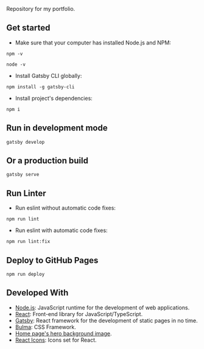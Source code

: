 Repository for my portfolio.

## Get started

- Make sure that your computer has installed Node.js and NPM:

```
npm -v
```

```
node -v
```

- Install Gatsby CLI globally:

```
npm install -g gatsby-cli
```

- Install project's dependencies:

```
npm i
```

## Run in development mode

```
gatsby develop
```

## Or a production build

```
gatsby serve
```

## Run Linter

- Run eslint without automatic code fixes:

```
npm run lint
```

- Run eslint with automatic code fixes:

```
npm run lint:fix
```

## Deploy to GitHub Pages

```
npm run deploy
```

## Developed With

- [Node.js](https://nodejs.org/en/): JavaScript runtime for the development of web applications.
- [React](https://reactjs.org/): Front-end library for JavaScript/TypeScript.
- [Gatsby](https://www.gatsbyjs.com/): React framework for the development of static pages in no time.
- [Bulma](https://bulma.io/): CSS Framework.
- [Home page's hero background image](https://www.pexels.com/photo/computer-keyboard-34153/).
- [React Icons](https://react-icons.github.io/react-icons/): Icons set for React.
